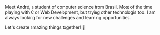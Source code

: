 Meet André, a student of computer science from Brasil. 
Most of the time playing with C or Web Development, but trying other technologis too. 
I am always looking for new challenges and learning opportunities.

Let's create amazing things together! 🤝
